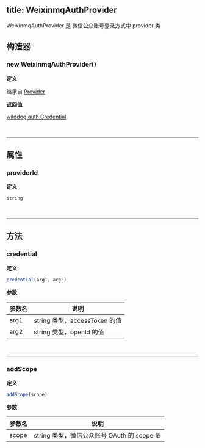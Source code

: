 
title: WeixinmqAuthProvider
---

WeixinmqAuthProvider 是 微信公众账号登录方式中 provider 类

## 构造器
### new WeixinmqAuthProvider()

**定义**

继承自 [Provider](/api/auth/web/Provider.html)

**返回值**

[wilddog.auth.Credential](/api/auth/web/Credential.html)

</br>

------

## 属性

### providerId

**定义**

```js
string
```
</br>

------

## 方法

### credential

**定义**

```js
credential(arg1, arg2)
```

**参数**

| 参数名  | 说明                       |
| ---- | ------------------------ |
| arg1 | string 类型，accessToken 的值 |
| arg2 | string 类型，openId 的值      |


</br>

------

### addScope

**定义**

```js
addScope(scope)
```

**参数**

| 参数名   | 说明                               |
| ----- | -------------------------------- |
| scope | string 类型，微信公众账号 OAuth 的 scope 值 |

